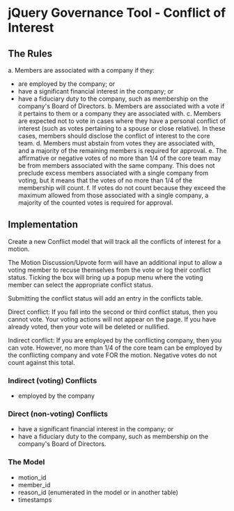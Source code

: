 # jQuery Governance Tool - Conflict of Interest

## The Rules

a. Members are associated with a company if they:
  - are employed by the company; or
  - have a significant financial interest in the company; or
  - have a fiduciary duty to the company, such as membership on the company's
    Board of Directors.
b. Members are associated with a vote if it pertains to them or a company they
    are associated with.
c. Members are expected not to vote in cases where they have a personal conflict
    of interest (such as votes pertaining to a spouse or close relative). In
    these cases, members should disclose the conflict of interest to the core team.
d. Members must abstain from votes they are associated with, and a majority of
    the remaining members is required for approval.
e. The affirmative or negative votes of no more than 1/4 of the core team may
    be from members associated with the same company. This does not preclude
    excess members associated with a single company from voting, but it means
    that the votes of no more than 1/4 of the membership will count.
f. If votes do not count because they exceed the maximum allowed from those
    associated with a single company, a majority of the counted votes is
    required for approval.

## Implementation

Create a new Conflict model that will track all the conflicts of interest for a motion.

The Motion Discussion/Upvote form will have an additional input to allow a voting
member to recuse themselves from the vote or log their conflict status. Ticking
the box will bring up a popup menu where the voting member can select the appropriate
conflict status.

Submitting the conflict status will add an entry in the conflicts table.

Direct conflict: If you fall into the second or third conflict status, then you
cannot vote. Your voting actions will not appear on the page. If you have
already voted, then your vote will be deleted or nullified.

Indirect conflict: If you are employed by the conflicting company, then you
can vote. However, no more than 1/4 of the core team can be employed by the
conflicting company and vote FOR the motion. Negative votes do not count
against this total.

### Indirect (voting) Conflicts

- employed by the company

### Direct (non-voting) Conflicts

- have a significant financial interest in the company; or
- have a fiduciary duty to the company, such as membership on the company's
  Board of Directors.

### The Model

* motion_id
* member_id
* reason_id (enumerated in the model or in another table)
* timestamps
